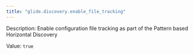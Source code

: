 ```yaml
---
title: "glide.discovery.enable_file_tracking"
---
```


Description: Enable configuration file tracking as part of the Pattern based Horizontal Discovery

Value: `true`